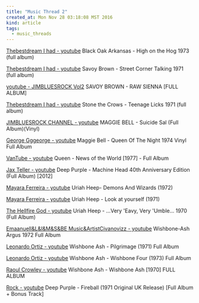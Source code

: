 ```yaml
---
title: "Music Thread 2"
created_at: Mon Nov 28 03:18:08 MST 2016
kind: article
tags:
  - music_threads
---
```


<a href="https://www.youtube.com/watch?v=H39ZxMv259E" target="_blank">Thebestdream I had - youtube</a>
Black Oak Arkansas - High on the Hog 1973 (full album)

<a href="https://www.youtube.com/watch?v=YCSmA0gf14A" target="_blank">Thebestdream I had - youtube</a>
Savoy Brown - Street Corner Talking 1971 (full album)

<a href="https://www.youtube.com/watch?v=R4rQvaL9qxE" target="_blank">youtube - JIMBLUESROCK Vol2</a>
SAVOY BROWN - RAW SIENNA [FULL ALBUM]

<a href="https://www.youtube.com/watch?v=vdoHk3qCYa0" target="_blank">Thebestdream I had - youtube</a>
Stone the Crows - Teenage Licks 1971 (full album)

<a href="https://www.youtube.com/watch?v=EIiJ51dqPVA" target="_blank">JIMBLUESROCK CHANNEL - youtube</a>
MAGGIE BELL - Suicide Sal (Full Album)(Vinyl)

<a href="https://www.youtube.com/watch?v=-DLJp4TFwfQ" target="_blank">George Gggeorge - youtube</a>
Maggie Bell - Queen Of The Night 1974 Vinyl Full Album

<a href="https://www.youtube.com/watch?v=S5YPBzeSvq4" target="_blank">VanTube - youtube</a>
Queen - News of the World [1977] - Full Album

<a href="https://www.youtube.com/watch?v=4BYmhamWgHo" target="_blank">Jax Teller - youtube</a>
Deep Purple - Machine Head 40th Anniversary Edition (Full Album) [2012]

<a href="https://www.youtube.com/watch?v=btDHH3tRqR8" target="_blank">Mayara Ferreira - youtube</a>
Uriah Heep- Demons And Wizards (1972)

<a href="https://www.youtube.com/watch?v=kE09Bw9GnE4" target="_blank">Mayara Ferreira - youtube</a>
Uriah Heep - Look at yourself (1971)

<a href="https://www.youtube.com/watch?v=wnnj8vtJyEk&t=103s" target="_blank">The Hellfire God - youtube</a>
Uriah Heep - ...Very 'Eavy, Very 'Umble... 1970 (Full Album)

<a href="https://www.youtube.com/watch?v=rH244IPXySE" target="_blank">Emaanuell&L&I&M&S&BE Music&ArtistCivanovizz - youtube</a>
Wishbone-Ash Argus 1972 Full Album

<a href="https://www.youtube.com/watch?v=qA12I6unQj8" target="_blank">Leonardo Ortiz - youtube</a>
Wishbone Ash - Pilgrimage (1971) Full Album

<a href="https://www.youtube.com/watch?v=w1QR2-j16xY" target="_blank">Leonardo Ortiz - youtube</a>
Wishbone Ash - Wishbone Four (1973) Full Album

<a href="https://www.youtube.com/watch?v=VjsO73IpVvg" target="_blank">Raoul Crowley - youtube</a>
Wishbone Ash - Wishbone Ash [1970] FULL ALBUM

<a href="https://www.youtube.com/watch?v=wJ_JvzfhodQ" target="_blank">Rock - youtube</a>
Deep Purple - Fireball (1971 Original UK Release) [Full Album + Bonus Track]


<!--
html boilerplate
<a href="" target="_blank"></a>
<a name=""></a>
<img src="" width="400px">
<ul>
  <li></li>
</ul>
<pre>
</pre>
<pre><code>
</code></pre>
<math xmlns='http://www.w3.org/1998/Math/MathML' display='block'>
</math>
-->
